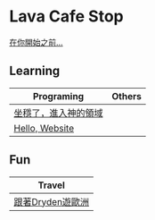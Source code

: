 # Lava Cafe Stop
[在你開始之前...](Getting-Started.md)

## Learning
Programing     | Others
-------------- | -------------
[坐穩了，進入神的領域](programming/Home.md) |
[Hello, Website](web/Home.md) |

## Fun
Travel       |  
------------ |  
[跟著Dryden遊歐洲](travel/Home.md)  |
